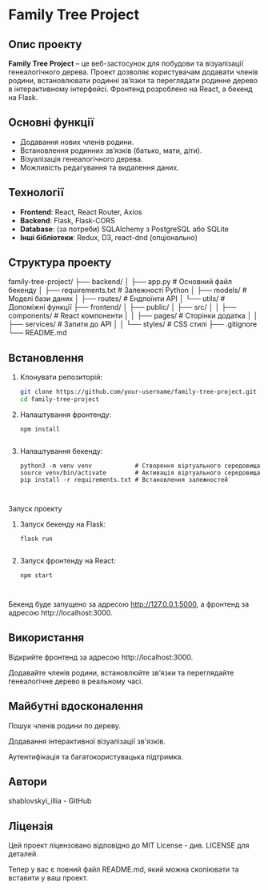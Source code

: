 # Family Tree Project

## Опис проекту

**Family Tree Project** – це веб-застосунок для побудови та візуалізації генеалогічного дерева. Проект дозволяє користувачам додавати членів родини, встановлювати родинні зв’язки та переглядати родинне дерево в інтерактивному інтерфейсі. Фронтенд розроблено на React, а бекенд на Flask.

## Основні функції

- Додавання нових членів родини.
- Встановлення родинних зв’язків (батько, мати, діти).
- Візуалізація генеалогічного дерева.
- Можливість редагування та видалення даних.

## Технології

- **Frontend**: React, React Router, Axios
- **Backend**: Flask, Flask-CORS
- **Database**: (за потреби) SQLAlchemy з PostgreSQL або SQLite
- **Інші бібліотеки**: Redux, D3, react-dnd (опціонально)

## Структура проекту

family-tree-project/ ├── backend/ │   ├── app.py                     # Основний файл бекенду │   ├── requirements.txt            # Залежності Python │   ├── models/                     # Моделі бази даних │   ├── routes/                     # Ендпоїнти API │   └── utils/                      # Допоміжні функції ├── frontend/ │   ├── public/ │   ├── src/ │   │   ├── components/             # React компоненти │   │   ├── pages/                  # Сторінки додатка │   │   ├── services/               # Запити до API │   │   └── styles/                 # CSS стилі ├── .gitignore └── README.md

## Встановлення

1. Клонувати репозиторій:
   ```bash
   git clone https://github.com/your-username/family-tree-project.git
   cd family-tree-project

2. Налаштування фронтенду:

   ```cd frontend
   npm install


3. Налаштування бекенду:

   ```cd ../backend
   python3 -m venv venv            # Створення віртуального середовища
   source venv/bin/activate        # Активація віртуального середовища
   pip install -r requirements.txt # Встановлення залежностей



Запуск проекту

1. Запуск бекенду на Flask:

   ```cd backend
   flask run


2. Запуск фронтенду на React:

   ```cd frontend
   npm start



Бекенд буде запущено за адресою http://127.0.0.1:5000, а фронтенд за адресою http://localhost:3000.

## Використання

Відкрийте фронтенд за адресою http://localhost:3000.

Додавайте членів родини, встановлюйте зв’язки та переглядайте генеалогічне дерево в реальному часі.


## Майбутні вдосконалення

Пошук членів родини по дереву.

Додавання інтерактивної візуалізації зв'язків.

Аутентифікація та багатокористувацька підтримка.


## Автори

shablovskyi_illia - GitHub


## Ліцензія

Цей проект ліцензовано відповідно до MIT License - див. LICENSE для деталей.

Тепер у вас є повний файл README.md, який можна скопіювати та вставити у ваш проект.

